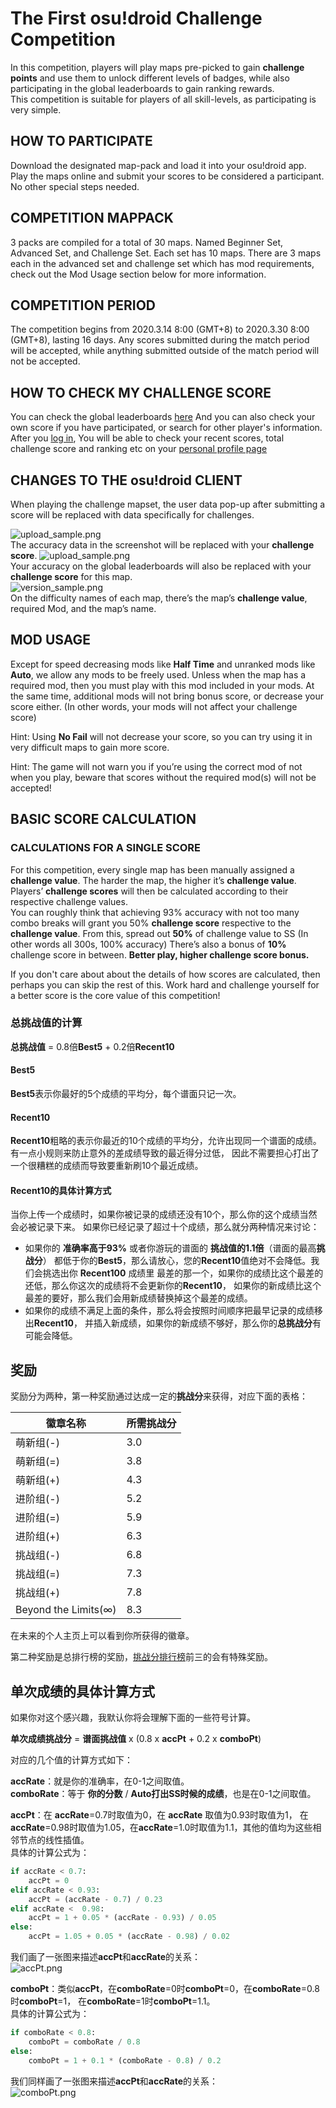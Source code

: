 # The First osu!droid Challenge Competition
In this competition, players will play maps pre-picked to gain **challenge points** and use them to unlock different levels of badges, while also participating in the global leaderboards to gain ranking rewards.  
This competition is suitable for players of all skill-levels, as participating is very simple. 

## HOW TO PARTICIPATE
Download the designated map-pack and load it into your osu!droid app. 
Play the maps online and submit your scores to be considered a participant. 
No other special steps needed. 

## COMPETITION MAPPACK
3 packs are compiled for a total of 30 maps. 
Named Beginner Set, Advanced Set, and Challenge Set. Each set has 10 maps.
There are 3 maps each in the advanced set and challenge set which has mod requirements, check out the Mod Usage section below for more information.

## COMPETITION PERIOD
The competition begins from 2020.3.14 8:00 (GMT+8) to 2020.3.30 8:00 (GMT+8), lasting 16 days. 
Any scores submitted during the match period will be accepted, while anything submitted outside of the match period will not be accepted. 

## HOW TO CHECK MY CHALLENGE SCORE
You can check the global leaderboards [here](http://ops.dgsrz.com/challenge_ranking.php)
And you can also check your own score if you have participated, or search for other player's information. 
After you [log in](http://ops.dgsrz.com/user/?action=login),
You will be able to check your recent scores, total challenge score and ranking etc on your [personal profile page](http://ops.dgsrz.com/challenge_profile.php)

## CHANGES TO THE osu!droid CLIENT
When playing the challenge mapset, the user data pop-up after submitting a score will be replaced with data specifically for challenges. 

![upload_sample.png](../img/upload_sample.png)  
The accuracy data in the screenshot will be replaced with your **challenge score**.
![upload_sample.png](../img/upload_sample.png)  
Your accuracy on the global leaderboards will also be replaced with your **challenge score** for this map.   
![version_sample.png](../img/version_sample.png)  
On the difficulty names of each map, there’s the map’s **challenge value**, required Mod, and the map’s name. 

## MOD USAGE
Except for speed decreasing mods like **Half Time** and unranked mods like **Auto**, we allow any mods to be freely used.
Unless when the map has a required mod, then you must play with this mod included in your mods.
At the same time, additional mods will not bring bonus score, or decrease your score either. (In other words, your mods will not affect your challenge score)

Hint: Using **No Fail** will not decrease your score, so you can try using it in very difficult maps to gain more score.

Hint: The game will not warn you if you’re using the correct mod of not when you play, beware that scores without the required mod(s) will not be accepted! 


## BASIC SCORE CALCULATION
### CALCULATIONS FOR A SINGLE SCORE
For this competition, every single map has been manually assigned a **challenge value**. 
The harder the map, the higher it’s **challenge value**. 
Players’ **challenge scores** will then be calculated according to their respective challenge values.   
You can roughly think that achieving 93% accuracy with not too many combo breaks will grant you 50% **challenge score** respective to the **challenge value**. 
From this, spread out **50%** of challenge value to SS (In other words all 300s, 100% accuracy) 
There’s also a bonus of **10%** challenge score in between. **Better play, higher challenge score bonus.** 

If you don't care about about the details of how scores are calculated, then perhaps you can skip the rest of this. 
Work hard and challenge yourself for a better score is the core value of this competition! 

### 总挑战值的计算
**总挑战值** = 0.8倍**Best5** + 0.2倍**Recent10**
#### Best5
**Best5**表示你最好的5个成绩的平均分，每个谱面只记一次。

#### Recent10
**Recent10**粗略的表示你最近的10个成绩的平均分，允许出现同一个谱面的成绩。
有一点小规则来防止意外的差成绩导致的最近得分过低，
因此不需要担心打出了一个很糟糕的成绩而导致要重新刷10个最近成绩。

#### Recent10的具体计算方式
当你上传一个成绩时，如果你被记录的成绩还没有10个，那么你的这个成绩当然会必被记录下来。
如果你已经记录了超过十个成绩，那么就分两种情况来讨论：
* 如果你的 **准确率高于93%** 或者你游玩的谱面的 **挑战值的1.1倍**（谱面的最高**挑战分**）
都低于你的**Best5**，那么请放心，您的**Recent10**值绝对不会降低。我们会挑选出你 **Recent100** 成绩里
最差的那一个，如果你的成绩比这个最差的还低，那么你这次的成绩将不会更新你的**Recent10**，
如果你的新成绩比这个最差的要好，那么我们会用新成绩替换掉这个最差的成绩。
* 如果你的成绩不满足上面的条件，那么将会按照时间顺序把最早记录的成绩移出**Recent10**，
并插入新成绩，如果你的新成绩不够好，那么你的**总挑战分**有可能会降低。

## 奖励
奖励分为两种，第一种奖励通过达成一定的**挑战分**来获得，对应下面的表格：

| 徽章名称 | 所需挑战分 |
|-----------|-------|
|萌新组(-)   |3.0   |
|萌新组(=)   |3.8   |
|萌新组(+)   |4.3   |
|进阶组(-)   |5.2   |
|进阶组(=)   |5.9   |
|进阶组(+)   |6.3   |
|挑战组(-)   |6.8   |
|挑战组(=)   |7.3   |
|挑战组(+)   |7.8   |
|Beyond the Limits(∞)   |8.3   |

在未来的个人主页上可以看到你所获得的徽章。

第二种奖励是总排行榜的奖励，[挑战分排行榜](http://ops.dgsrz.com/challenge_ranking.php)前三的会有特殊奖励。

## 单次成绩的具体计算方式
如果你对这个感兴趣，我默认你将会理解下面的一些符号计算。

**单次成绩挑战分** = **谱面挑战值** x (0.8 x **accPt** + 0.2 x **comboPt**)

对应的几个值的计算方式如下：

**accRate**：就是你的准确率，在0-1之间取值。  
**comboRate**：等于 **你的分数** / **Auto打出SS时候的成绩**，也是在0-1之间取值。

**accPt**：在 **accRate**=0.7时取值为0，在 **accRate** 取值为0.93时取值为1，
在 **accRate**=0.98时取值为1.05，在**accRate**=1.0时取值为1.1，其他的值均为这些相邻节点的线性插值。  
具体的计算公式为：
```python
if accRate < 0.7:
    accPt = 0
elif accRate < 0.93:
    accPt = (accRate - 0.7) / 0.23
elif accRate <  0.98:
    accPt = 1 + 0.05 * (accRate - 0.93) / 0.05
else:
    accPt = 1.05 + 0.05 * (accRate - 0.98) / 0.02
```
我们画了一张图来描述**accPt**和**accRate**的关系：  
![accPt.png](../img/accPt.png)

**comboPt**：类似**accPt**，在**comboRate**=0时**comboPt**=0，在**comboRate**=0.8时**comboPt**=1，
在**comboRate**=1时**comboPt**=1.1。  
具体的计算公式为：
```python
if comboRate < 0.8:
    comboPt = comboRate / 0.8
else:
    comboPt = 1 + 0.1 * (comboRate - 0.8) / 0.2
```
我们同样画了一张图来描述**accPt**和**accRate**的关系：  
![comboPt.png](../img/comboPt.png)
